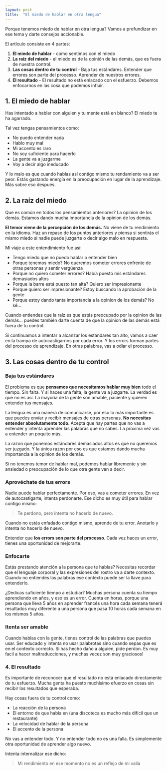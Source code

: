 ```yaml
---
layout: post
title:  "El miedo de hablar en otra lengua"
---
```


Porque tenemos miedo de hablar en otra lengua? Vamos a profundizar en ese tema y darte consejos accionable.

El artículo consiste en 4 partes:
1. **El miedo de hablar** - como sentimos con el miedo
2. **La raíz del miedo** - el miedo es de la opinión de las demás, que es fuera de nuestra control.
3. **Las cosas dentro de tu control** - Baja tus estándares. Entender que errores son parte del processo. Aprender de nuestros errores.
4. **El resultado** - El resultado no está enlacado con el esfuerzo. Debemos enfocarnos en las cosa que podemos influir.

## 1. El miedo de hablar

Has intentado a hablar con alguien y tu mente está en blanco? El miedo te ha agarrado.

Tal vez tengas pensamientos como:

* No puedo entender nada
* Hablo muy mal
* Mi accento es raro
* No soy suficiente para hacerlo
* La gente va a juzgarme
* Voy a decir algo ineducado

Y lo malo es que cuando hablas así contigo mismo tu rendamiento va a ser peor. Estás gastando energía en la preocupación en lugar de la aprendizaje. Más sobre eso después.

## 2. La raíz del miedo

Que es común en todos los pensamientos anteriores? La opinion de los demás.
Estamos dando mucha importancia de la opinion de los demás.

**El temor viene de la percepción de los demás.** No viene de tu rendimiento en la idioma. Haz un repaso de los puntos anteriores y piensa si sentirás el mismo miedo si nadie puede juzgarte o decir algo malo en respuesta.

Mi viaje a este entendimiento fue así:
* Tengo miedo que no puedo hablar o entender bien
* Porque tenemos miedo? No queremos cometer errores enfrente de otras personas y sentir vergüenza
* Porque no quiero cometer errores? Había puesto mis estándares demasiados altos
* Porque la barre está puesto tan alta? Quiero ser impresionante
* Porque quiero ser impresionante? Estoy buscando la aprobación de la gente
* Porque estoy dando tanta importancia a la opinion de los demás? No sé...

Cuando entiendes que la raíz es que estás preocupado por la opinion de las demás...
puedes también darte cuenta de que la opinion de las demás está fuera de tu control.

Si continuamos a intentar a alcanzar los estándares tan alto, vamos a caer en la trampa de autocastigarnos por cada error. Y los errors forman partes del processo de aprendizaje. En otras palabras, vas a odiar el processo.

## 3. Las cosas dentro de tu control

### Baja tus estándares

El problema es que **pensamos que necesitamos hablar muy bien** todo el tiempo. Sin falta. Y si haces una falta, la gente va a juzgarte. La verdad es que no es así. La mayoría de la gente son amable, paciente y quieren entender tus mensajes.

La lengua es una manera de comunicarse, por eso lo más importante es que puedes envíar y recibir mensajes de otras personas. **No necesitas entender absolutamente todo**. Acepta que hay partes que no vas a entender y intenta aprender las palabras que no sabes. La proxima vez vas a entender un poquito más.

La razon que ponemos estándares demasiados altos es que no queremos ser juzgado. Y la única razon por eso es que estamos dando mucha importancia a la opinion de los demás.

Si no tenemos temor de hablar mal, podemos hablar libremente y sin ansiedad o preocupación de lo que otra gente van a decir.

### Aprovéchate de tus errors

Nadie puede hablar perfectamente. Por eso, vas a cometer errores. En vez de autocastigarte, intenta perdonarte. Ese dicho es muy útil para hablar contigo mismo:

> Te perdono, pero intenta no hacerlo de nuevo.

Cuando no estás enfadado contigo mismo, aprende de tu error. Anotarlo y intenta no hacerlo de nuevo.

Entender que **los errors son parte del processo**. Cada vez haces un error, tienes una oportunidad de mejorarte.

### Enfocarte

Estás prestando atención a la persona que te hablas? Necesitas recordar que el lenguaje corporal y las expresiones del rostro va a darte contexto. Cuando no entiendes las palabras ese contexto puede ser la llave para entenderlo.

¿Dedicas suficiente tiempo a estudiar? Muchas persona cuenta su tiempo aprendiendo en años, y eso es un error. Cuenta en horas, porque una persona que lleva 5 años en aprender francés una hora cada semana tenerá resultados muy diferente a una persona que pasa 10 horas cada semana en los mismos 5 años.

### Itenta ser amable

Cuando hablas con la gente, tienes control de las palabras que puedes usar. Ser educado y intenta no usar palabrotas sino cuando sepas que es en el contexto correcto. Si has hecho daño a alguien, pide perdon. Es muy facil a hacer maltraducciones, y muchas vecez son muy graciosos!

### 4. El resultado

Es importante de reconocer que el resultado no está enlacado directamente de tu esfuerzo.
Mucha genta ha puesto muchísimo efuerzo en cosas sin recibir los resultados que esperaba.

Hay cosas fuera de tu control como:
* La reacción de la persona
* El entorno de que habla en (una discoteca es mucho más difícil que un restaurante)
* La velocidad de hablar de la persona
* El accento de la persona

No vas a entender todo. Y no entender todo no es una falla. Es simplemente otra oportunidad de aprender algo nuevo.

Intenta internalizar ese dicho:
> Mi rendimiento en ese momento no es un reflejo de mi valía